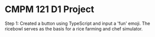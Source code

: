 # CMPM 121 D1 Project

Step 1: Created a button using TypeScript and input a 'fun' emoji. The ricebowl serves as the basis for a rice farming and chef simulator.
